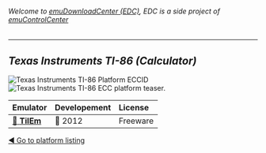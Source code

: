 ###### Welcome to [emuDownloadCenter (EDC)](https://github.com/PhoenixInteractiveNL/emuDownloadCenter/wiki/), EDC is a side project of [emuControlCenter](https://github.com/PhoenixInteractiveNL/emuControlCenter/wiki/)
***
## _Texas Instruments TI-86 (Calculator)_
![](https://raw.githubusercontent.com/wiki/PhoenixInteractiveNL/emuDownloadCenter/images_platform/ecc_ti86_cell.png "Texas Instruments TI-86 Platform ECCID")
![](https://raw.githubusercontent.com/wiki/PhoenixInteractiveNL/emuDownloadCenter/images_platform/ecc_ti86_teaser.png "Texas Instruments TI-86 ECC platform teaser.")

| Emulator | Developement | License |
|:---------|:-------------|:--------|
| [:file_folder: **TilEm**](https://github.com/PhoenixInteractiveNL/emuDownloadCenter/wiki/Emulator-tilem#menu) | :red_circle: 2012 | Freeware |

[:arrow_backward: Go to platform listing](https://github.com/PhoenixInteractiveNL/emuDownloadCenter/wiki/EDC-Platform-List)
